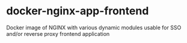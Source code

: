 # docker-nginx-app-frontend
Docker image of NGINX with various dynamic modules usable for SSO and/or reverse proxy frontend application
